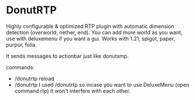 # DonutRTP

Highly configurable & optimized RTP plugin with automatic dimension detection (overworld, nether, end).
You can add more world as you want, use with deluxemenu if you want a gui.
Works with 1.21, spigot, paper, purpur, folia.

It sends messages to actionbar just like donutsmp.

commands: 
- /donutrtp reload
- /donutrtp <world>
I used /donutrtp so incase you want to use DeluxeMenu (open command rtp) it won't interfere with each other.
